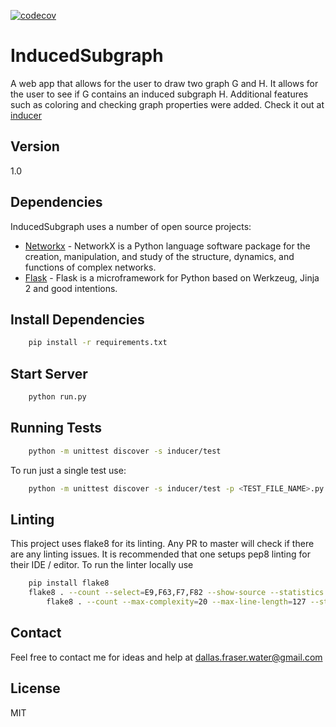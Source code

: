 [![codecov](https://codecov.io/gh/fras2560/InducedSubgraph/branch/main/graph/badge.svg?token=ZUB7EO8ESJ)](https://codecov.io/gh/fras2560/InducedSubgraph)

InducedSubgraph
===============

A web app that allows for the user to draw two graph G and H. It allows for the user to see if G contains an induced subgraph H.
Additional features such as coloring and checking graph properties were added. Check it out at [inducer]


Version
-----------

1.0

Dependencies
-----------

InducedSubgraph uses a number of open source projects:

* [Networkx] - NetworkX is a Python language software package for the creation, manipulation, and study of the structure, dynamics, and functions of complex networks.
* [Flask] - Flask is a microframework for Python based on Werkzeug, Jinja 2 and good intentions.

Install Dependencies
-----------
```sh
	pip install -r requirements.txt
```

Start Server
-----------
```sh
	python run.py
```

Running Tests
-----------
```sh
	python -m unittest discover -s inducer/test
```

To run just a single test use:
```sh
	python -m unittest discover -s inducer/test -p <TEST_FILE_NAME>.py
```

Linting
-----------
This project uses flake8 for its linting. Any PR to master will check if there are any linting issues. It is recommended that one setups pep8 linting for their IDE / editor. To run the linter locally use
```sh
	pip install flake8
	flake8 . --count --select=E9,F63,F7,F82 --show-source --statistics
        flake8 . --count --max-complexity=20 --max-line-length=127 --statistics --exclude=inducer/__init__.py
```


Contact
-----------
Feel free to contact me for ideas and help at [dallas.fraser.water@gmail.com]

License
----

MIT


[Networkx]:http://networkx.github.io/documentation/networkx-1.9/
[Flask]:http://flask.pocoo.org/
[inducer]:https://induced-subgraph.fly.dev/
[dallas.fraser.water@gmail.com]:mailto:dallas.fraser.water@gmail.com
